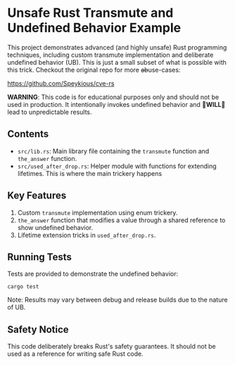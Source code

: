 # Unsafe Rust Transmute and Undefined Behavior Example

This project demonstrates advanced (and highly unsafe) Rust programming techniques, including custom transmute implementation and deliberate undefined behavior (UB). This is just a small subset of what is possible with this trick. Checkout the original repo for more ~~ab~~use-cases:

https://github.com/Speykious/cve-rs

**WARNING**: This code is for educational purposes only and should not be used in production. It intentionally invokes undefined behavior and :rotating_light:**WILL**:rotating_light: lead to unpredictable results.

## Contents

- `src/lib.rs`: Main library file containing the `transmute` function and `the_answer` function.
- `src/used_after_drop.rs`: Helper module with functions for extending lifetimes. This is where the main trickery happens

## Key Features

1. Custom `transmute` implementation using enum trickery.
2. `the_answer` function that modifies a value through a shared reference to show undefined behavior.
3. Lifetime extension tricks in `used_after_drop.rs`.

## Running Tests

Tests are provided to demonstrate the undefined behavior:

```
cargo test
```

Note: Results may vary between debug and release builds due to the nature of UB.

## Safety Notice

This code deliberately breaks Rust's safety guarantees. It should not be used as a reference for writing safe Rust code.
